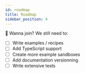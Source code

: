 ```yaml
---
id: roadmap
title: Roadmap
sidebar_position: 4
---
```


👋 Wanna join? We still need to:

- [ ] Write examples / recipes
- [ ] Add TypeScript support
- [ ] Create more example sandboxes
- [ ] Add documentation versionning
- [ ] Write extensive tests
